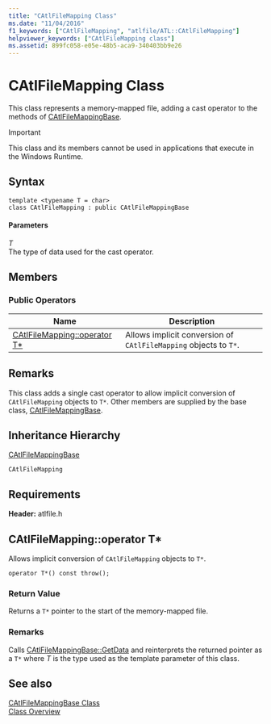```yaml
---
title: "CAtlFileMapping Class"
ms.date: "11/04/2016"
f1_keywords: ["CAtlFileMapping", "atlfile/ATL::CAtlFileMapping"]
helpviewer_keywords: ["CAtlFileMapping class"]
ms.assetid: 899fc058-e05e-48b5-aca9-340403bb9e26
---
```

# CAtlFileMapping Class

This class represents a memory-mapped file, adding a cast operator to the methods of [CAtlFileMappingBase](../../atl/reference/catlfilemappingbase-class.md).

> [!IMPORTANT]
> This class and its members cannot be used in applications that execute in the Windows Runtime.

## Syntax

```
template <typename T = char>
class CAtlFileMapping : public CAtlFileMappingBase
```

#### Parameters

*T*<br/>
The type of data used for the cast operator.

## Members

### Public Operators

|Name|Description|
|----------|-----------------|
|[CAtlFileMapping::operator T*](#operator_t_star)|Allows implicit conversion of `CAtlFileMapping` objects to `T*`.|

## Remarks

This class adds a single cast operator to allow implicit conversion of `CAtlFileMapping` objects to `T*`. Other members are supplied by the base class, [CAtlFileMappingBase](../../atl/reference/catlfilemappingbase-class.md).

## Inheritance Hierarchy

[CAtlFileMappingBase](../../atl/reference/catlfilemappingbase-class.md)

`CAtlFileMapping`

## Requirements

**Header:** atlfile.h

## <a name="operator_t_star"></a> CAtlFileMapping::operator T*

Allows implicit conversion of `CAtlFileMapping` objects to `T*`.

```
operator T*() const throw();
```

### Return Value

Returns a `T*` pointer to the start of the memory-mapped file.

### Remarks

Calls [CAtlFileMappingBase::GetData](../../atl/reference/catlfilemappingbase-class.md#getdata) and reinterprets the returned pointer as a `T*` where *T* is the type used as the template parameter of this class.

## See also

[CAtlFileMappingBase Class](../../atl/reference/catlfilemappingbase-class.md)<br/>
[Class Overview](../../atl/atl-class-overview.md)
